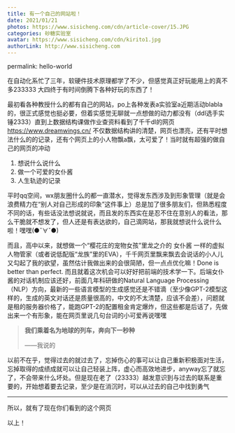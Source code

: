 ```yaml
---
title: 有一个自己的网站啦！
date: 2021/01/21
photos: https://www.sisicheng.com/cdn/article-cover/15.JPG
categories: 砂糖实验室
avatar: https://www.sisicheng.com/cdn/kirito1.jpg
authorLink: http://www.sisicheng.com
---
```

permalink: hello-world

在自动化系忙了三年，软硬件技术原理都学了不少，但感觉真正好玩能用上的真不多233333 大四终于有时间倒腾下各种好玩的东西了！

最初看各种教授什么的都有自己的网站，po上各种发表a实验室a近期活动blabla的，很正式感觉也挺必要，但着实感觉无聊就一点想做的动力都没有（ddl选手实锤2333）直到上数据结构课做作业查资料看到了千千dl的网页 https://www.dreamwings.cn/ 不仅数据结构讲的清楚，网页也漂亮，还有平时想法什么的的记录，还有个网页上的小人物飘a飘，太可爱了！当时就有超强的做自己的网页的冲动

1. 想说什么说什么
2. 做一个可爱的女仆酱
3. 人生轨迹的记录



平时qq空间，wx朋友圈什么的都一直潜水，觉得发东西涉及到形象管理（就是会浪费精力在“别人对自己形成的印象”这件事上）总是加了很多朋友们，但熟悉程度不同的话，有些话没法想说就说，而且发的东西实在是忍不住在意别人的看法，那么干脆就不想发了，但人还是有表达欲的，自己滴网站，那我就想说什么说什么啦！嘿嘿(●ˇ∀ˇ●)

而且，高中以来，就想做一个“樱花庄的宠物女孩”里龙之介的 女仆酱 一样的虚拟人物管家（或者说低配版“龙族”里的EVA），千千网页里飘来飘去会说话的小人儿又勾起了我的欲望，虽然估计我做出来的会很简陋，但一点点优化嘛！Done is better than perfect. 而且就着这次机会可以好好把前端的技术学一下。后端女仆酱的对话机制应该还好，前面几年科研做的Natural Language Processing（NLP）方向，最新的一些语言模型的生成感觉还是不错滴（至少像GPT-2模型这样的，生成的英文对话还是质量很高的，中文的不太清楚，应该不会差），问题就是租的服务器价格了，能跑GPT-2的配置租金肯定爆炸，但这些都是后话了，先做出来一个有形象，能在网页里说几句台词的小可爱再说嘿嘿



> **我们乘着名为地球的列车，奔向下一秒种**
>
> ——我说的

以前不在乎，觉得过去的就过去了，忘掉伤心的事可以让自己重新积极面对生活，忘掉取得的成绩成就可以让自己轻装上阵，虚心而高效地进步，anyway忘了就忘了，不会带来什么坏处。但是现在老了（23333）越发意识到与过去的联系是重要的，开始想着要去记录，至少是在消沉时，可以从过去的自己中找到勇气

------

所以，就有了现在你们看到的这个网页

以上！
